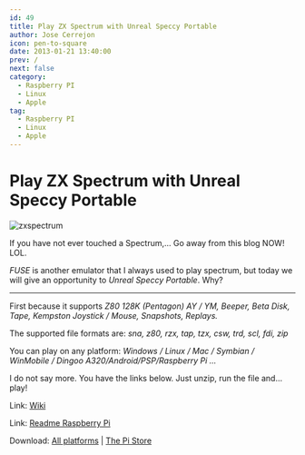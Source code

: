 ```yaml
---
id: 49
title: Play ZX Spectrum with Unreal Speccy Portable
author: Jose Cerrejon
icon: pen-to-square
date: 2013-01-21 13:40:00
prev: /
next: false
category:
  - Raspberry PI
  - Linux
  - Apple
tag:
  - Raspberry PI
  - Linux
  - Apple
---
```


# Play ZX Spectrum with Unreal Speccy Portable

![zxspectrum](/images/spectrum_01.jpg)

If you have not ever touched a Spectrum,... Go away from this blog NOW! LOL.

*FUSE* is another emulator that I always used to play spectrum, but today we will give an opportunity to *Unreal Speccy Portable*. Why?

- - -

First because it supports *Z80 128K (Pentagon) AY / YM, Beeper, Beta Disk, Tape, Kempston Joystick / Mouse, Snapshots, Replays.*

The supported file formats are: *sna, z80, rzx, tap, tzx, csw, trd, scl, fdi, zip*

You can play on any platform: *Windows / Linux / Mac / Symbian / WinMobile / Dingoo A320/Android/PSP/Raspberry Pi ...*

I do not say more. You have the links below. Just unzip, run the file and... play!


Link: [Wiki](http://code.google.com/p/unrealspeccyp/wiki/readme)

Link: [Readme Raspberry Pi](http://code.google.com/p/unrealspeccyp/wiki/readme_rpi)

Download: [All platforms](http://code.google.com/p/unrealspeccyp/downloads/list) | [The Pi Store](http://store.raspberrypi.com/projects/unreal_speccy_portable)